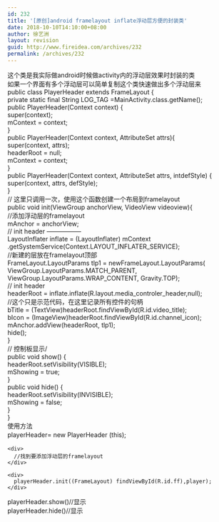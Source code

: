 ```yaml
---
id: 232
title: '[原创]android framelayout inflate浮动层方便的封装类'
date: 2018-10-10T14:10:00+08:00
author: 徐艺洲
layout: revision
guid: http://www.fireidea.com/archives/232
permalink: /archives/232
---
```

<div id="sina_keyword_ad_area2" class="articalContent   ">
  <div>
    这个类是我实际做android时候做activity内的浮动层效果时封装的类
  </div>
  
  <div>
    如果一个界面有多个浮动层可以简单复制这个类快速做出多个浮动层来
  </div>
  
  <div>
  </div>
  
  <div>
    public class PlayerHeader extends FrameLayout {
  </div>
  
  <div>
    private static final String LOG_TAG =MainActivity.class.getName();
  </div>
  
  <div>
  </div>
  
  <div>
    public PlayerHeader(Context context) {
  </div>
  
  <div>
    super(context);
  </div>
  
  <div>
    mContext = context;
  </div>
  
  <div>
    }
  </div>
  
  <div>
  </div>
  
  <div>
    public PlayerHeader(Context context, AttributeSet attrs){
  </div>
  
  <div>
    super(context, attrs);
  </div>
  
  <div>
    headerRoot = null;
  </div>
  
  <div>
    mContext = context;
  </div>
  
  <div>
    }
  </div>
  
  <div>
  </div>
  
  <div>
    public PlayerHeader(Context context, AttributeSet attrs, intdefStyle) {
  </div>
  
  <div>
    super(context, attrs, defStyle);
  </div>
  
  <div>
    }
  </div>
  
  <div>
    // 这里只调用一次，使用这个函数创建一个布局到framelayout
  </div>
  
  <div>
    public void init(ViewGroup anchorView, VideoView videoview){
  </div>
  
  <div>
    //添加浮动层的framelayout
  </div>
  
  <div>
    mAnchor = anchorView;
  </div>
  
  <div>
    // init header &#8212;&#8212;&#8212;&#8212;&#8212;&#8211;
  </div>
  
  <div>
    LayoutInflater inflate = (LayoutInflater) mContext
  </div>
  
  <div>
    .getSystemService(Context.LAYOUT_INFLATER_SERVICE);
  </div>
  
  <div>
    //新建的层放在framelayout顶部
  </div>
  
  <div>
    FrameLayout.LayoutParams tlp1 = newFrameLayout.LayoutParams(
  </div>
  
  <div>
    ViewGroup.LayoutParams.MATCH_PARENT,
  </div>
  
  <div>
    ViewGroup.LayoutParams.WRAP_CONTENT, Gravity.TOP);
  </div>
  
  <div>
  </div>
  
  <div>
    // init header
  </div>
  
  <div>
    headerRoot = inflate.inflate(R.layout.media_controler_header,null);
  </div>
  
  <div>
    //这个只是示范代码，在这里记录所有控件的句柄
  </div>
  
  <div>
    bTitle = (TextView)headerRoot.findViewById(R.id.video_title);
  </div>
  
  <div>
    bIcon = (ImageView)headerRoot.findViewById(R.id.channel_icon);
  </div>
  
  <div>
    mAnchor.addView(headerRoot, tlp1);
  </div>
  
  <div>
  </div>
  
  <div>
    hide();
  </div>
  
  <div>
  </div>
  
  <div>
    }
  </div>
  
  <div>
    // 控制板显示/
  </div>
  
  <div>
    public void show() {
  </div>
  
  <div>
  </div>
  
  <div>
    headerRoot.setVisibility(VISIBLE);
  </div>
  
  <div>
    mShowing = true;
  </div>
  
  <div>
    }
  </div>
  
  <div>
  </div>
  
  <div>
    public void hide() {
  </div>
  
  <div>
    headerRoot.setVisibility(INVISIBLE);
  </div>
  
  <div>
    mShowing = false;
  </div>
  
  <div>
    }
  </div>
  
  <div>
    }
  </div>
  
  <div>
  </div>
  
  <div>
    使用方法
  </div>
  
  <div>
    <div>
      playerHeader= new <span STYLE="line-height: 21px;">PlayerHeader </span>(this);
    </div>
    
    <div>
      //找到要添加浮动层的framelayout
    </div>
    
    <div>
      playerHeader.init((FrameLayout) findViewById(R.id.ff),player);
    </div>
  </div>
  
  <div>
    playerHeader.show()//显示
  </div>
  
  <div>
    <span STYLE="line-height: 21px;">playerHeader.hide()//显示</span>
  </div>
  
  <div>
  </div>